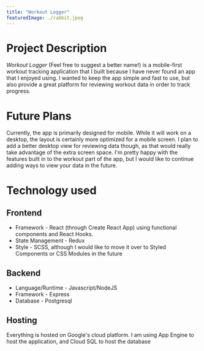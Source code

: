 ```yaml
---
title: "Workout Logger"
featuredImage: ./rabbit.jpeg
---
```


# Project Description
*Workout Logger* (Feel free to suggest a better name!) is a mobile-first workout tracking application that I built because I have never found an app that I enjoyed using. I wanted to keep the app simple and fast to use, but also provide a great platform for reviewing workout data in order to track progress.
# Future Plans
Currently, the app is primarily designed for mobile. While it will work on a desktop, the layout is certainly more optimized for a mobile screen. I plan to add a better desktop view for reviewing data though, as that would really take advantage of the extra screen space. I'm pretty happy with the features built in to the workout part of the app, but I would like to continue adding ways to view your data in the future.
# Technology used
## Frontend
- Framework - React (through Create React App) using functional components and React Hooks.
- State Management - Redux
- Style - SCSS, although I would like to move it over to Styled Components or CSS Modules in the future

## Backend
- Language/Runtime - Javascript/NodeJS
- Framework - Express
- Database - Postgresql

## Hosting
Everything is hosted on Google's cloud platform. I am using App Engine to host the application, and Cloud SQL to host the database
